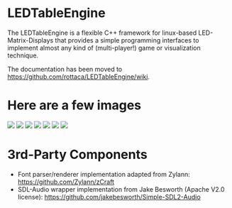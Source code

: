 # LEDTableEngine
The LEDTableEngine is a flexible C++ framework for linux-based LED-Matrix-Displays that provides a simple programming interfaces to implement almost any kind of (multi-player!) game or visualization technique.


The documentation has been moved to https://github.com/rottaca/LEDTableEngine/wiki.

# Here are a few images


![](/webres/images/IMG_5816.JPG)
![](/webres/images/IMG_5797.JPG)
![](/webres/images/IMG_5800.JPG)
![](/webres/images/IMG_5827.JPG)
![](/webres/images/IMG_5848.JPG)
![](/webres/images/IMG_5853.JPG)
![](/webres/images/IMG_5793.JPG)

# 3rd-Party Components
- Font parser/renderer implementation adapted from Zylann: https://github.com/Zylann/zCraft
- SDL-Audio wrapper implementation from Jake Besworth (Apache V2.0 license): https://github.com/jakebesworth/Simple-SDL2-Audio
